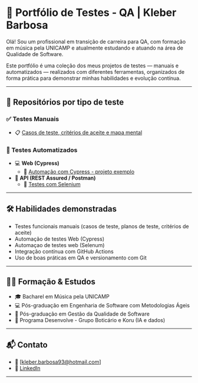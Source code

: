 # 🎯 Portfólio de Testes - QA | Kleber Barbosa

Olá! Sou um profissional em transição de carreira para QA, com formação em música pela UNICAMP e atualmente estudando e atuando na área de Qualidade de Software.

Este portfólio é uma coleção dos meus projetos de testes — manuais e automatizados — realizados com diferentes ferramentas, organizados de forma prática para demonstrar minhas habilidades e evolução contínua.

---

## 📁 Repositórios por tipo de teste

### ✅ Testes Manuais
- 📋 [Casos de teste, critérios de aceite e mapa mental](https://github.com/KleberKeki/testes-manuais)

### 🧪 Testes Automatizados

- 💻 **Web (Cypress)**
  - 🔗 [Automação com Cypress - projeto exemplo](https://github.com/KleberKeki/cypress-tests)
- 📡 **API (REST Assured / Postman)**
  - 🔗 [Testes com Selenium](https://github.com/KleberKeki/selenium-tests)



---

## 🛠️ Habilidades demonstradas

- Testes funcionais manuais (casos de teste, planos de teste, critérios de aceite)
- Automação de testes Web (Cypress)
- Automaçao de testes web (Selenum)
- Integração contínua com GitHub Actions
- Uso de boas práticas em QA e versionamento com Git

---

## 👨‍🎓 Formação & Estudos

- 🎓 Bacharel em Música pela UNICAMP
- 💻 Pós-graduação em Engenharia de Software com Metodologias Ágeis
- 🧪 Pós-graduação em Gestão da Qualidade de Software
- 🧠 Programa Desenvolve - Grupo Boticário e Koru (IA e dados)

---

## 📬 Contato

- 📧 [kleber.barbosa93@hotmail.com]
- 💼 [LinkedIn](https://www.linkedin.com/in/kleberkeki/)

---
